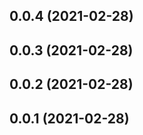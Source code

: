 ## 0.0.4 (2021-02-28)



## 0.0.3 (2021-02-28)



## 0.0.2 (2021-02-28)



## 0.0.1 (2021-02-28)



